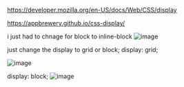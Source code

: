 
https://developer.mozilla.org/en-US/docs/Web/CSS/display

https://appbrewery.github.io/css-display/

i just had to chnage for block to inline-block 
![image](https://github.com/user-attachments/assets/21ec9a95-8a0e-451b-9995-63b5fbf94a62)

just change the display to grid or block;
 display: grid;

![image](https://github.com/user-attachments/assets/5faf13a1-61dc-4d5b-933a-887f9ed39419)

display: block;
![image](https://github.com/user-attachments/assets/ab04df19-cff8-49eb-9106-d9f4b1200edf)
